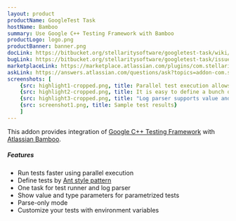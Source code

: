 ```yaml
---
layout: product
productName: GoogleTest Task
hostName: Bamboo
summary: Use Google C++ Testing Framework with Bamboo
productLogo: logo.png
productBanner: banner.png
docLink: https://bitbucket.org/stellaritysoftware/googletest-task/wiki/Home
bugLink: https://bitbucket.org/stellaritysoftware/googletest-task/issues/new
marketplaceLink: https://marketplace.atlassian.com/plugins/com.stellarity.bamboo.googletest-task/overview
askLink: https://answers.atlassian.com/questions/ask?topics=addon-com.stellarity.bamboo.googletest-task
screenshots: [
    {src: highlight1-cropped.png, title: Parallel test execution allows to get results faster and fully utilize available hardware resources}
    {src: highlight2-cropped.png, title: It is easy to define a bunch of tests using simple Ant patterns}
    {src: highlight3-cropped.png, title: "Log parser supports value and type parameters for parametrized tests, also it properly handles disabled tests"}
    {src: screenshot1.png, title: Sample test results}
    ]
---
```


This addon provides integration of [Google C++ Testing Framework](https://github.com/google/googletest) with [Atlassian Bamboo](http://www.atlassian.com/software/bamboo).

##### Features
* Run tests faster using parallel execution
* Define tests by [Ant style pattern](https://ant.apache.org/manual/dirtasks.html#patterns)
* One task for test runner and log parser
* Show value and type parameters for parametrized tests
* Parse-only mode
* Customize your tests with environment variables